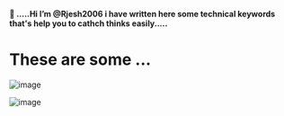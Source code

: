  **👋 .....Hi I’m @Rjesh2006 
 i have written here some technical 
 keywords that's help you to 
 cathch thinks easily.....**

 # These are some ...  #

![image](https://github.com/Rjesh2006/Rjesh2006/assets/143868643/b63dc8c8-1a1f-467c-98f2-f45d2bdf237a)













 
 
 ![image](https://github.com/Rjesh2006/Rjesh2006/assets/143868643/7788801b-964e-4094-ac38-9c93a33350dc)

 
 
  


